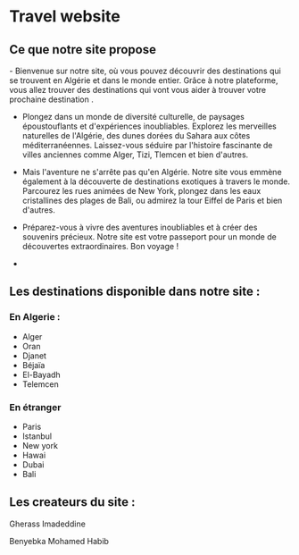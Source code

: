 <h1>Travel website</h1>
<h2>Ce que notre site propose </h2>
<p>-   Bienvenue sur notre site, où vous pouvez découvrir des destinations qui se trouvent en Algérie et dans le monde entier. Grâce à notre plateforme, vous allez trouver des destinations qui vont vous aider à trouver votre prochaine destination .

-    Plongez dans un monde de diversité culturelle, de paysages époustouflants et d'expériences inoubliables. Explorez les merveilles naturelles de l'Algérie, des dunes dorées du Sahara aux côtes méditerranéennes. Laissez-vous séduire par l'histoire fascinante de villes anciennes comme Alger, Tizi, Tlemcen et bien d'autres.

-    Mais l'aventure ne s'arrête pas qu'en Algérie. Notre site vous emmène également à la découverte de destinations exotiques à travers le monde. Parcourez les rues animées de New York, plongez dans les eaux cristallines des plages de Bali, ou admirez la tour Eiffel de Paris et bien d'autres.

-   Préparez-vous à vivre des aventures inoubliables et à créer des souvenirs précieux. Notre site est votre passeport pour un monde de découvertes extraordinaires. Bon voyage ! 

-    </p>

<h2> Les destinations disponible dans notre site :</h2>
<h3> En Algerie :</h3>
<ul> <li> Alger </li>
     <li> Oran </li>
     <li> Djanet </li>
     <li> Béjaïa </li>
     <li> El-Bayadh </li>
     <li> Telemcen </li>
</ul>
<h3> En étranger </h3>
<ul> <li> Paris </li>
     <li> Istanbul </li>
     <li> New york </li>
     <li> Hawai </li>
     <li> Dubai </li>
     <li> Bali </li>
</ul>
<h2>Les createurs du site :</h2>
<p>Gherass Imadeddine</p>
<p>Benyebka Mohamed Habib</p>
<Bensebane Abdellah> 
<Bensoultan Adem Hebri >
<BabaHacen Mustapha >
